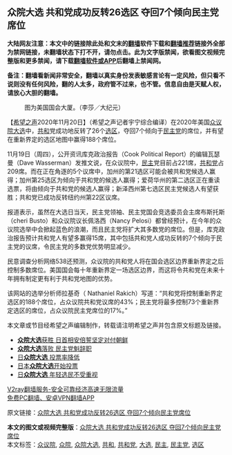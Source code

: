  <h2>众院大选 共和党成功反转26选区 夺回7个倾向民主党席位</h2> <p class="notice"><b>大陆网友注意：本文中的链接除此处和文末的<a href="https://github.com/bannedbook/fanqiang" >翻墙</a>软件下载和<a href="https://github.com/killgcd/justmysocks/blob/master/README.md">翻墙推荐</a>链接外全部为禁网链接，未翻墙状态下打不开，请勿点击。此为文字版禁闻，欲看图文视频完整版和更多禁闻，请下载<a href="https://github.com/bannedbook/fanqiang">翻墙软件或APP</a>后翻墙上禁闻网。</p><p>备注：翻墙看新闻非常安全，翻墙以真实身份发表敏感言论有一定风险，但只看不说则没有任何风险，翻的人太多，政府管不过来，也不管。信息自由是天赋人权，请放心大胆的翻墙。</b></p>  <div class="entry"> <figure><figcaption>图为美国国会大厦。（李莎／大纪元）</figcaption></figure> <p>【<span class='wp_keywordlink_affiliate'><a href="https://www.soundofhope.org" title="希望之声" target="_blank">希望之声</a></span>2020年11月20日】（希望之声记者宇宁综合编译）在2020年美国<a href="https://www.bannedbook.org/bnews/tag/%E4%BC%97%E8%AE%AE%E9%99%A2/" class="st_tag internal_tag" rel="tag" title="标签 众议院 下的日志">众议院</a><a href="https://www.bannedbook.org/bnews/tag/%e5%a4%a7%e9%80%89/" class="st_tag internal_tag" rel="tag" title="标签 大选 下的日志">大选</a>中，<a href="https://www.bannedbook.org/bnews/tag/%E5%85%B1%E5%92%8C/" class="st_tag internal_tag" rel="tag" title="标签 共和 下的日志">共和</a>党成功地反转了26个<a href="https://www.bannedbook.org/bnews/tag/%E9%80%89%E5%8C%BA/" class="st_tag internal_tag" rel="tag" title="标签 选区 下的日志">选区</a>，夺回7个倾向于<a href="https://www.bannedbook.org/bnews/tag/%e6%b0%91%e4%b8%bb%e5%85%9a/" class="st_tag internal_tag" rel="tag" title="标签 民主党 下的日志">民主党</a>的席位，并有望在重新界定的选区地图中赢得188个席位。 </p> <p>11月19日（周四），公开资讯库克政治报告（Cook Political Report）的编辑瓦瑟曼（Dave Wasserman）发推文说，在众议院中，<a href="https://www.bannedbook.org/bnews/tag/%e6%b0%91%e4%b8%bb/" class="st_tag internal_tag" rel="tag" title="标签 民主 下的日志">民主</a>党目前占221席，<a href="https://www.bannedbook.org/bnews/tag/%e5%85%b1%e5%92%8c%e5%85%9a/" class="st_tag internal_tag" rel="tag" title="标签 共和党 下的日志">共和党</a>占209席。而在正在角逐的5个议席中，加州的第21选区可能会被共和党候选人赢得；加州第25选区为倾向于共和党的候选人赢得；爱荷华州的第二选区正在重读选票，将由倾向于共和党的候选人赢得；新泽西州第七选区民主党候选人有望获胜；共和党已成功反转纽约州第22区议席。 </p>  <p></p> <p>报道表示，虽然在大选日当天，民主党领袖、民主党国会竞选委员会主席布斯托斯（cheri Busto）和众议院议长佩洛西（Nancy Pelosi）都曾经预计，在今年的众议院选举中会掀起蓝色的浪潮，而且民主党将扩大其多数党的席位。但是，库克政治报告预计共和党人有望多赢得15席，其中包括共和党人成功反转的7个倾向于民主党的议席，令民主党的多数党优势明显减少。</p>  <p>民意调查分析网络538还预测，众议院的共和党人将在国会选区边界重新界定之后控制多数席位。美国国会每十年重新界定一场选区边界，而这将令共和党在未来十年拥有制定更有利于共和党地图的优势。</p> <p>该网站的选举分析师拉基奇（ Nathaniel Rakich）写道：“共和党将控制重新界定选区的188个席位，占众议院共和党议席的43%；民主党将最多控制73个重新界定选区的席位，占众议院民主党席位的17%。”</p>  <p>本文章或节目经希望之声编辑制作，转载请注明希望之声并包含原文标题及链接。</p> <ul class='op-related-articles' title='相关阅读'> <li><a href='https://www.bannedbook.org/bnews/worldnews/20171023/845858.html' target='_blank'><b>众院大选</b>获胜 日首相安倍誓坚定对付朝鲜</a></li> <li><a href='https://www.bannedbook.org/bnews/worldnews/20141215/342077.html' target='_blank'><b>众院大选</b>落败 民主党魁辞职</a></li> <li><a href='https://www.bannedbook.org/bnews/worldnews/20121216/87262.html' target='_blank'>日<b>众院大选</b> 投票率降低</a></li> <li><a href='https://www.bannedbook.org/bnews/worldnews/20121216/87180.html' target='_blank'>日本<b>众院大选</b>开始投票</a></li> <li><a href='https://www.bannedbook.org/bnews/worldnews/20121214/86838.html' target='_blank'>日<b>众院大选</b> 年轻选民不受重视</a></li> </ul> <p class="texttj"> <a href="https://www.bannedbook.org/forum23/topic22702.html" target="_blank">V2ray翻墙服务-安全可靠经济高速无限流量</a><br/> <a href="https://github.com/bannedbook/fanqiang/wiki/%E7%A6%81%E9%97%BB%E7%BD%91%E5%AE%89%E5%8D%93%E7%BF%BB%E5%A2%99%E6%96%B0%E9%97%BBAPP" target="_blank">免费PC翻墙、安卓VPN翻墙APP</a></p><p>原文链接：<a class="src_link"  href="https://www.soundofhope.org/post/444856" target="_blank">众院大选 共和党成功反转26选区 夺回7个倾向民主党席位</a></p><a name='sharetosocial'></a>       <div><b>本文的图文或视频完整版</b>：<a href='https://www.bannedbook.org/bnews/comments/20201120/1434206.html'>众院大选 共和党成功反转26选区 夺回7个倾向民主党席位</a></div>  </div><!--END ENTRY--> <div class="postfooter"> <div>本文标签：<a href="https://www.bannedbook.org/bnews/tag/%E4%BC%97%E8%AE%AE%E9%99%A2/" rel="tag">众议院</a>, <a href="https://www.bannedbook.org/bnews/tag/%E4%BC%97%E9%99%A2/" rel="tag">众院</a>, <a href="https://www.bannedbook.org/bnews/tag/%E4%BC%97%E9%99%A2%E5%A4%A7%E9%80%89/" rel="tag">众院大选</a>, <a href="https://www.bannedbook.org/bnews/tag/%E5%85%B1%E5%92%8C/" rel="tag">共和</a>, <a href="https://www.bannedbook.org/bnews/tag/%e5%85%b1%e5%92%8c%e5%85%9a/" rel="tag">共和党</a>, <a href="https://www.bannedbook.org/bnews/tag/%e5%a4%a7%e9%80%89/" rel="tag">大选</a>, <a href="https://www.bannedbook.org/bnews/tag/%e6%b0%91%e4%b8%bb/" rel="tag">民主</a>, <a href="https://www.bannedbook.org/bnews/tag/%e6%b0%91%e4%b8%bb%e5%85%9a/" rel="tag">民主党</a>, <a href="https://www.bannedbook.org/bnews/tag/%E9%80%89%E5%8C%BA/" rel="tag">选区</a></div>  </div><!--END POSTFOOTER--> 